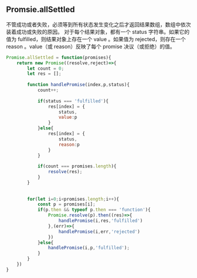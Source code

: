 ## Promsie.allSettled
不管成功或者失败，必须等到所有状态发生变化之后才返回结果数组，数组中依次装着成功或失败的原因。
对于每个结果对象，都有一个 status 字符串。如果它的值为 fulfilled，则结果对象上存在一个 value 。如果值为 rejected，则存在一个 reason 。value（或 reason）反映了每个 promise 决议（或拒绝）的值。
```js
Promise.allSettled = function(promises){
	return new Promise((resolve,reject)=>{
		let count = 0;
		let res = [];
		
		function handlePromise(index,p,status){
			count++;
			
			if(status === 'fulfilled'){
				res[index] = {
					status,
					value:p
				}
			}else{
				res[index] = {
					status,
					reason:p
				}
			}
			
			if(count === promises.length){
				resolve(res);
			}
		}
		
		
		for(let i=0;i<promises.length;i++){
			const p = promises[i];
			if(p.then && typeof p.then === 'function'){
				Promise.resolve(p).then((res)=>{
					handlePromise(i,res,'fulfilled')
				},(err)=>{
					handlePromise(i,err,'rejected')
				})
			}else{
				handlePromise(i,p,'fulfilled');
			}
		}
	})
}

```